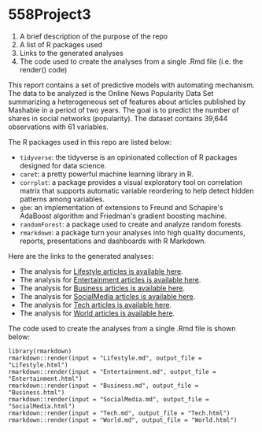 # 558Project3

1.  A brief description of the purpose of the repo  
2.  A list of R packages used  
3.  Links to the generated analyses  
4.  The code used to create the analyses from a single .Rmd file (i.e. the render() code)  


This report contains a set of predictive models with automating mechanism. The data to be analyzed is the Online News Popularity Data Set summarizing a heterogeneous set of features about articles published by Mashable in a period of two years. The goal is to predict the number of shares in social networks (popularity). The dataset contains 39,644 observations with 61 variables.  
  

The R packages used in this repo are listed below:
* `tidyverse`: the tidyverse is an opinionated collection of R packages designed for data science.  
* `caret`: a pretty powerful machine learning library in R.  
* `corrplot`: a package provides a visual exploratory tool on correlation matrix that supports automatic variable reordering to help detect hidden patterns among variables.  
* `gbm`: an implementation of extensions to Freund and Schapire's AdaBoost algorithm and Friedman's gradient boosting machine.  
* `randomForest`: a package used to create and analyze random forests.  
* `rmarkdown`: a package turn your analyses into high quality documents, reports, presentations and dashboards with R Markdown.  
  

Here are the links to the generated analyses:  
* The analysis for [Lifestyle articles is available here](Lifestyle.html).  
* The analysis for [Entertainment articles is available here](Entertainment.html). 
* The analysis for [Business articles is available here](Business.html). 
* The analysis for [SocialMedia articles is available here](SocialMedia.html). 
* The analysis for [Tech articles is available here](Tech.html). 
* The analysis for [World articles is available here](World.html). 
  

The code used to create the analyses from a single .Rmd file is shown below:

```{r}
library(rmarkdown)
rmarkdown::render(input = "Lifestyle.md", output_file = "Lifestyle.html")
rmarkdown::render(input = "Entertainment.md", output_file = "Entertainment.html")
rmarkdown::render(input = "Business.md", output_file = "Business.html")
rmarkdown::render(input = "SocialMedia.md", output_file = "SocialMedia.html")
rmarkdown::render(input = "Tech.md", output_file = "Tech.html")
rmarkdown::render(input = "World.md", output_file = "World.html")
```
